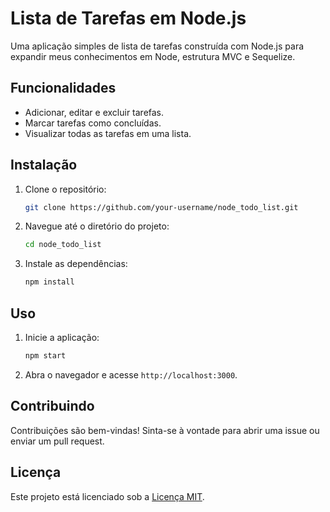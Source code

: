 # Lista de Tarefas em Node.js

Uma aplicação simples de lista de tarefas construída com Node.js para expandir meus conhecimentos em Node, estrutura MVC e Sequelize.

## Funcionalidades

- Adicionar, editar e excluir tarefas.
- Marcar tarefas como concluídas.
- Visualizar todas as tarefas em uma lista.

## Instalação

1. Clone o repositório:
   ```bash
   git clone https://github.com/your-username/node_todo_list.git
   ```
2. Navegue até o diretório do projeto:
   ```bash
   cd node_todo_list
   ```
3. Instale as dependências:
   ```bash
   npm install
   ```

## Uso

1. Inicie a aplicação:
   ```bash
   npm start
   ```
2. Abra o navegador e acesse `http://localhost:3000`.

## Contribuindo

Contribuições são bem-vindas! Sinta-se à vontade para abrir uma issue ou enviar um pull request.

## Licença

Este projeto está licenciado sob a [Licença MIT](LICENSE).
